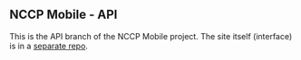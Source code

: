 ## NCCP Mobile - API

This is the API branch of the NCCP Mobile project.  The site itself (interface) is in a [separate repo](https://bitbucket.org/aradnom/nccp-mobile-site).